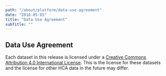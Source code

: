 ```yaml
---
path: "/about/platform/data-use-agreement"
date: "2018-05-03"
title: "Data Use Agreement"
subTitle: ""
---
```


## Data Use Agreement

Each dataset in this release is licensed under a [Creative Commons Attribution 4.0 International License](https://creativecommons.org/licenses/by/4.0/). This is the license for these datasets and the license for other HCA data in the future may differ.
